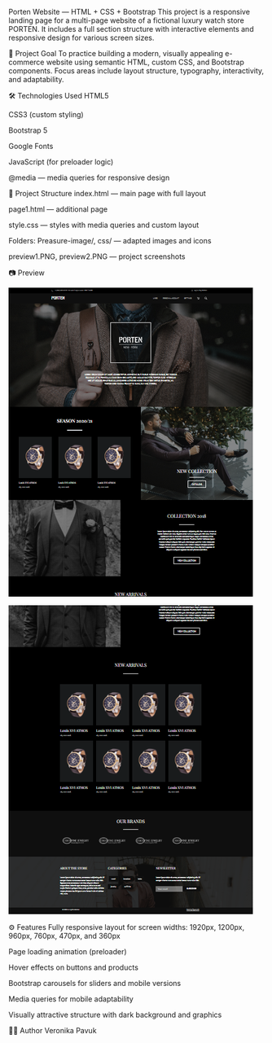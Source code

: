 Porten Website — HTML + CSS + Bootstrap
This project is a responsive landing page for a multi-page website of a fictional luxury watch store PORTEN. It includes a full section structure with interactive elements and responsive design for various screen sizes.

🎯 Project Goal
To practice building a modern, visually appealing e-commerce website using semantic HTML, custom CSS, and Bootstrap components. Focus areas include layout structure, typography, interactivity, and adaptability.

🛠️ Technologies Used
HTML5

CSS3 (custom styling)

Bootstrap 5

Google Fonts

JavaScript (for preloader logic)

@media — media queries for responsive design

📁 Project Structure
index.html — main page with full layout

page1.html — additional page

style.css — styles with media queries and custom layout

Folders: Preasure-image/, css/ — adapted images and icons

preview1.PNG, preview2.PNG — project screenshots

📷 Preview

![Preview top](./preview1.PNG)

![Preview bottom](./preview2.PNG)

⚙️ Features
Fully responsive layout for screen widths: 1920px, 1200px, 960px, 760px, 470px, and 360px

Page loading animation (preloader)

Hover effects on buttons and products

Bootstrap carousels for sliders and mobile versions

Media queries for mobile adaptability

Visually attractive structure with dark background and graphics

👩‍💻 Author
Veronika Pavuk 
